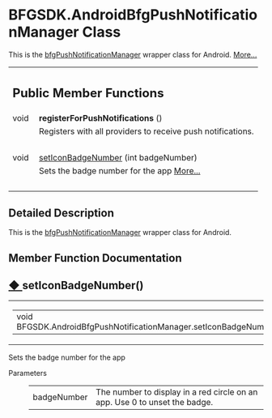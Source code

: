 # BFGSDK.AndroidBfgPushNotificationManager Class 

<div class="contents">This is the <a class="el" href="class_b_f_g_s_d_k_1_1bfg_push_notification_manager.html">bfgPushNotificationManager</a> wrapper class for Android.    <a href="class_b_f_g_s_d_k_1_1_android_bfg_push_notification_manager.html#details">More...</a><table class="memberdecls"><tr class="heading"><td colspan="2"><h2 class="groupheader"><a id="pub-methods" name="pub-methods"></a> Public Member Functions</h2></td></tr><tr class="memitem:a7971ec49794bd1e693c54c3c7404d351"><td class="memItemLeft" align="right" valign="top"><a id="a7971ec49794bd1e693c54c3c7404d351" name="a7971ec49794bd1e693c54c3c7404d351"></a> void&#160;</td><td class="memItemRight" valign="bottom"><b>registerForPushNotifications</b> ()</td></tr><tr class="memdesc:a7971ec49794bd1e693c54c3c7404d351"><td class="mdescLeft">&#160;</td><td class="mdescRight">Registers with all providers to receive push notifications. <br /></td></tr><tr class="separator:a7971ec49794bd1e693c54c3c7404d351"><td class="memSeparator" colspan="2">&#160;</td></tr><tr class="memitem:a4e2fbb9c76e5ea90a7c8c9bdfdb6e094"><td class="memItemLeft" align="right" valign="top">void&#160;</td><td class="memItemRight" valign="bottom"><a class="el" href="class_b_f_g_s_d_k_1_1_android_bfg_push_notification_manager.html#a4e2fbb9c76e5ea90a7c8c9bdfdb6e094">setIconBadgeNumber</a> (int badgeNumber)</td></tr><tr class="memdesc:a4e2fbb9c76e5ea90a7c8c9bdfdb6e094"><td class="mdescLeft">&#160;</td><td class="mdescRight">Sets the badge number for the app  <a href="class_b_f_g_s_d_k_1_1_android_bfg_push_notification_manager.html#a4e2fbb9c76e5ea90a7c8c9bdfdb6e094">More...</a><br /></td></tr><tr class="separator:a4e2fbb9c76e5ea90a7c8c9bdfdb6e094"><td class="memSeparator" colspan="2">&#160;</td></tr></table><a name="details" id="details"></a><h2 class="groupheader">Detailed Description</h2><div class="textblock">This is the <a class="el" href="class_b_f_g_s_d_k_1_1bfg_push_notification_manager.html">bfgPushNotificationManager</a> wrapper class for Android. </div><h2 class="groupheader">Member Function Documentation</h2><a id="a4e2fbb9c76e5ea90a7c8c9bdfdb6e094" name="a4e2fbb9c76e5ea90a7c8c9bdfdb6e094"></a><h2 class="memtitle"><span class="permalink"><a href="#a4e2fbb9c76e5ea90a7c8c9bdfdb6e094">&#9670;&nbsp;</a></span>setIconBadgeNumber()</h2><div class="memitem"><div class="memproto"><table class="mlabels"><tr><td class="mlabels-left"><table class="memname"><tr><td class="memname">void BFGSDK.AndroidBfgPushNotificationManager.setIconBadgeNumber </td><td>(</td><td class="paramtype">int&#160;</td><td class="paramname"><em>badgeNumber</em></td><td>)</td><td></td></tr></table></td><td class="mlabels-right"><span class="mlabels"><span class="mlabel">inline</span></span></td></tr></table></div><div class="memdoc">Sets the badge number for the app <dl class="params"><dt>Parameters</dt><dd><table class="params"><tr><td class="paramname">badgeNumber</td><td>The number to display in a red circle on an app. Use 0 to unset the badge.</td></tr></table></dd></dl></div></div></div> 
